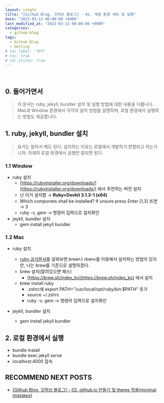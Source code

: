 ```yaml
---
layout: single
title: "[Github Blog, 깃허브 블로그] - 01. 개발 환경 세팅 및 실행"
date: "2023-03-13 00:00:00 +0900"
last_modified_at: "2023-03-13 00:00:00 +0900"
categories:
  - github-blog
tags:
  - Github Blog
  - Setting
# toc_label: "목차"
# toc: true
# toc_sticky: true
---
```


<br/>

## 0. 들어가면서

> 이 문서는 ruby, jekyll, bundler 설치 및 실행 방법에 대한 내용을 다룹니다. Mac과 Window 환경에서 각각의 설치 방법을 설명하며, 로컬 환경에서 실행하는 방법도 제공합니다.

## 1. ruby, jekyll, bundler 설치

> 요거는 알아서 해도 된다.
> 설치하는 이유는 로컬에서 개발하기 편할라고 하는거니까.
> 아래의 로컬 환경에서 실행만 잘되면 된다.

### 1.1 Window

- ruby 설치
  - [https://rubyinstaller.org/downloads/](https://rubyinstaller.org/downloads/) 에서 추천하는 버전 설치
  - 난 이거 설치함 → **Ruby+Devkit 3.1.3-1 (x64)**
  - Which componets shall be installed? If unsure press Enter [1,3] 뜨면 → 3
  - ruby -v, gem -v 명령어 입력으로 설치확인
- jeykll, bundler 설치
  - gem install jekyll bundler

### 1.2 Mac

- ruby 설치

  - [ruby 공식문서](https://www.ruby-lang.org/ko/downloads/)를 살펴보면 brew나 rbenv를 이용해서 설치하는 방법이 있지만, 나는 brew를 기준으로 설명하겠다.
  - brew 설치(깔려있으면 패스)
    - [https://brew.sh/index_ko](https://brew.sh/index_ko) 에서 설치
  - brew install ruby
    - .zshrc에 export PATH="/usr/local/opt/ruby/bin:$PATH" 추가
    - source ~/.zshrc
    - ruby -v, gem -v 명령어 입력으로 설치확인

- jeykll, bundler 설치
  - gem install jekyll bundler

## 2. 로컬 환경에서 실행

- bundle install
- bundle exec jekyll serve
- localhost:4000 접속

## RECOMMEND NEXT POSTS

- [[Github Blog, 깃허브 블로그] - 02. github.io 만들기 및 theme 적용(minimal mistakes)][github-blog-02]

[github-blog-02]: https://feelincoding.github.io/github-blog/github-blog-02-create-github-io/
